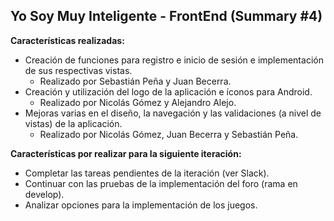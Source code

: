 ## Yo Soy Muy Inteligente - FrontEnd (Summary #4)
**Características realizadas:**
 - Creación de funciones para registro e inicio de sesión e implementación de sus respectivas vistas.
	 - Realizado por Sebastián Peña y Juan Becerra.
 - Creación y utilización del logo de la aplicación e íconos para Android.
	 - Realizado por Nicolás Gómez y Alejandro Alejo.
 - Mejoras varias en el diseño, la navegación y las validaciones (a nivel de vistas) de la aplicación.
	 - Realizado por Nicolás Gómez, Juan Becerra y Sebastián Peña.

**Características por realizar para la siguiente iteración:**
  - Completar las tareas pendientes de la iteración (ver Slack).
  - Continuar con las pruebas de la implementación del foro (rama en develop).
  - Analizar opciones para la implementación de los juegos.
